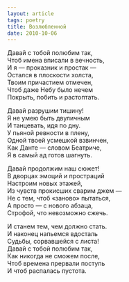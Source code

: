 ```yaml
---
layout: article
tags: poetry
title: Возлюбленной
date: 2010-10-06
---
```


Давай с тобой полюбим так,<br>
Чтоб имена вписали в вечность,<br>
И я — проказник и простак —<br>
Остался в плоскости холста,<br>
Твоим причастием отмечен,<br>
Чтоб даже Небу было нечем<br>
Покрыть, побить и растоптать.<br>

Давай разрушим тишину!<br>
Я не умею быть двуличным<br>
И танцевать, идя по дну.<br>
У пьяной ревности в плену,<br>
Одной твоей усмешкой взвинчен,<br>
Как Данте — словом Беатриче,<br>
Я в самый ад готов шагнуть.<br>

Давай продолжим наш сюжет!<br>
В дворцах эмоций и простраций<br>
Настроим новых этажей,<br>
Из чувств прокисших сварим джем —<br>
Не с тем, чтоб «заново» пытаться,<br>
А просто — с нового абзаца,<br>
Строфой, что невозможно сжечь.<br>

И станем тем, чем должно стать.<br>
И наконец напьемся вдосталь<br>
Судьбы, сорвавшейся с листа!<br>
Давай с тобой полюбим так,<br>
Как никогда не сможем после,<br>
Чтоб времена прервали поступь<br>
И чтоб распалась пустота.
